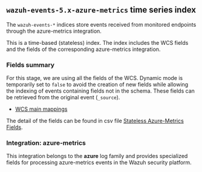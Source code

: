 ## `wazuh-events-5.x-azure-metrics` time series index

The `wazuh-events-*` indices store events received from monitored endpoints through the azure-metrics integration.

This is a time-based (stateless) index. The index includes the WCS fields and the fields of the corresponding azure-metrics integration.

### Fields summary

For this stage, we are using all the fields of the WCS. Dynamic mode is temporarily set to `false` to avoid the creation of new fields while allowing the indexing of events containing fields not in the schema. These fields can be retrieved from the original event (`_source`).

- [WCS main mappings](../../stateless/docs/fields.csv)

The detail of the fields can be found in csv file [Stateless Azure-Metrics Fields](fields.csv).

### Integration: azure-metrics

This integration belongs to the **azure** log family and provides specialized fields for processing azure-metrics events in the Wazuh security platform.
